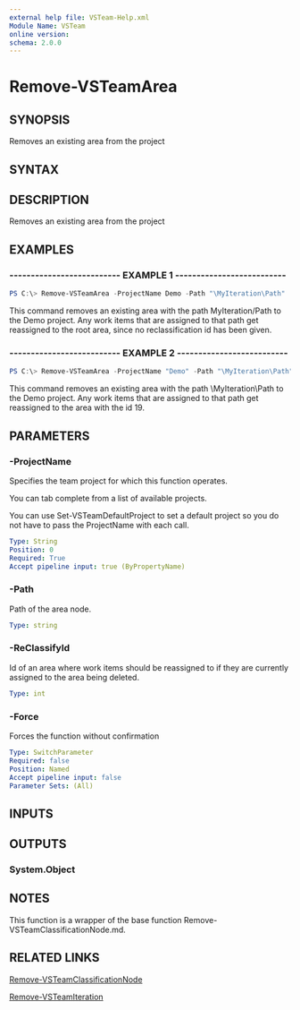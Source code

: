 ```yaml
---
external help file: VSTeam-Help.xml
Module Name: VSTeam
online version:
schema: 2.0.0
---
```


# Remove-VSTeamArea

## SYNOPSIS

Removes an existing area from the project


## SYNTAX

## DESCRIPTION

Removes an existing area from the project


## EXAMPLES

### -------------------------- EXAMPLE 1 --------------------------

```PowerShell
PS C:\> Remove-VSTeamArea -ProjectName Demo -Path "\MyIteration\Path"
```

This command removes an existing area with the path MyIteration/Path to the Demo project. Any work items that are assigned to that path get reassigned to the root area, since no reclassification id has been given.

### -------------------------- EXAMPLE 2 --------------------------

```PowerShell
PS C:\> Remove-VSTeamArea -ProjectName "Demo" -Path "\MyIteration\Path" -ReClassifyId 19
```

This command removes an existing area with the path \MyIteration\Path to the Demo project. Any work items that are assigned to that path get reassigned to the area with the id 19.

## PARAMETERS

### -ProjectName

Specifies the team project for which this function operates.

You can tab complete from a list of available projects.

You can use Set-VSTeamDefaultProject to set a default project so
you do not have to pass the ProjectName with each call.

```yaml
Type: String
Position: 0
Required: True
Accept pipeline input: true (ByPropertyName)
```

### -Path

Path of the area node.

```yaml
Type: string
```

### -ReClassifyId

Id of an area where work items should be reassigned to if they are currently assigned to the area being deleted.

```yaml
Type: int
```

### -Force

Forces the function without confirmation

```yaml
Type: SwitchParameter
Required: false
Position: Named
Accept pipeline input: false
Parameter Sets: (All)
```

## INPUTS

## OUTPUTS

### System.Object

## NOTES

This function is a wrapper of the base function Remove-VSTeamClassificationNode.md.

## RELATED LINKS

[Remove-VSTeamClassificationNode](Remove-VSTeamClassificationNode.md)

[Remove-VSTeamIteration](Remove-VSTeamIteration.md)


